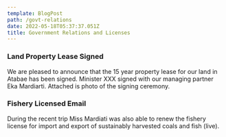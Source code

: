 ```yaml
---
template: BlogPost
path: /govt-relations
date: 2022-05-18T05:37:37.051Z
title: Government Relations and Licenses
---
```

### Land Property Lease Signed

We are pleased to announce that the  15 year property lease for our land in Atabae has been signed. Minister XXX signed with our managing partner Eka Mardiarti. Attached is photo of the signing ceremony.

### Fishery Licensed Email

During the recent trip Miss Mardiati was also able to renew the fishery license for import and export of sustainably harvested coals and fish (live).
